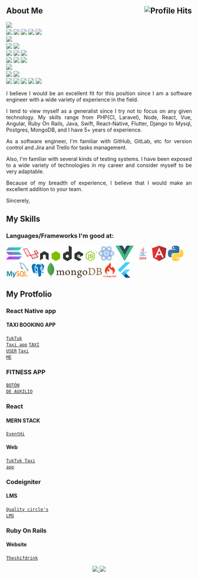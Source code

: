 

<h2>About Me <img align="right" alt="Profile Hits" src="https://komarev.com/ghpvc/?username=topskilldev&style=flat-square"></h2>

![](https://img.shields.io/badge/Javascript-javascript-yellow?style=flat&logo=javascript&logoColor=white&color=2bbc8a)
<br>
![](https://img.shields.io/badge/NodeJS-NodeJS-informational?style=flat&logo=node.js&logoColor=white&color=2bbc8a)
![](https://img.shields.io/badge/ReactJs-ReactJs-informational?style=flat&logo=react&logoColor=white&color=2bbc8a)
![](https://img.shields.io/badge/Angular-Angular-informational?style=flat&logo=angular&logoColor=white&color=2bbc8a)
![](https://img.shields.io/badge/VueJS-VueJS-informational?style=flat&logo=vue.js&logoColor=white&color=2bbc8a)
![](https://img.shields.io/badge/Express-express-informational?style=flat&logo=express&logoColor=white&color=2bbc8a)
<br>
![](https://img.shields.io/badge/Php-php-yellow?style=flat&logo=php&logoColor=white&color=2bbc8a)
<br>
![](https://img.shields.io/badge/Codeigniter-Codeignither-informational?style=flat&logo=codeigniter&logoColor=white&color=2bbc8a)
![](https://img.shields.io/badge/Laravel-Laravel-informational?style=flat&logo=laravel&logoColor=white&color=2bbc8a)
<br>
![](https://img.shields.io/badge/Java-Java-informational?style=flat&logo=java&logoColor=white&color=2bbc8a)
![](https://img.shields.io/badge/Python-Python-informational?style=flat&logo=python&logoColor=white&color=2bbc8a)
![](https://img.shields.io/badge/Ruby%20on%20Rails-Ruby%20on%20Rails-informational?style=flat&logo=rubyonrails&logoColor=white&color=2bbc8a)
<br>
![](https://img.shields.io/badge/Mysql-Mysql-informational?style=flat&logo=Mysql&logoColor=white&color=2bbc8a)
![](https://img.shields.io/badge/Oracle-oracle-informational?style=flat&logo=oracle&logoColor=white&color=2bbc8a)
![](https://img.shields.io/badge/Mongo-mongo-informational?style=flat&logo=mongodb&logoColor=white&color=2bbc8a)
<br>
![](https://img.shields.io/badge/Blockchain-blockchain-yellow?style=flat&logo=blockchain.com&logoColor=white&color=2bbc8a)
<br>
![](https://img.shields.io/badge/solidity-solidity-informational?style=flat&logo=solidity&logoColor=white&color=2bbc8a)
![](https://img.shields.io/badge/Solana-Solana-informational?style=flat&logo=solana&logoColor=white&color=2bbc8a)
<br>
![](https://img.shields.io/badge/Android-android-informational?style=flat&logo=android&logoColor=white&color=2bbc8a)
![](https://img.shields.io/badge/Ios-ios-informational?style=flat&logo=ios&logoColor=white&color=2bbc8a)
![](https://img.shields.io/badge/Expo-expo-informational?style=flat&logo=expo&logoColor=white&color=2bbc8a)
![](https://img.shields.io/badge/Flutter-Flutter-informational?style=flat&logo=Flutter&logoColor=white&color=2bbc8a)
![](https://img.shields.io/badge/ReactNative-ReactNative-informational?style=flat&logo=ReactNative&logoColor=white&color=2bbc8a)

<p align="justify">I believe I would be an excellent fit for this position since I am a software engineer with a wide variety of experience in the field.</p>

<p align="justify">I tend to view myself as a generalist since I try not to focus on any given technology. 
My skills range from PHP(CI, Laravel), Node, React, Vue, Angular, Ruby On Rails, Java, Swift, React-Native, Flutter, Django to Mysql, Postgres, MongoDB, 
and I have 5+ years of experience. </p>

<p align="justify">As a software engineer, I'm familiar with GitHub, GitLab, etc for version control and Jira and Trello for tasks management.</p>

<p align="justify">Also, I'm familiar with several kinds of testing systems.
I have been exposed to a wide variety of technologies in my career and consider myself to be very adaptable.</p>

<p align="justify">Because of my breadth of experience, I believe that I would make an excellent addition to your team.

Sincerely,</p>

## My Skills

### Languages/Frameworks I'm good at:
<code><a href="https://solana.com/"><img alt="Solana" title="Solana" src="https://github.com/neymarjohn/logos/blob/master/solana.png" height="42"></a></code>
<code><a href="https://laravel.com"><img alt="Laravel" title="Laravel" src="https://github.com/neymarjohn/logos/blob/master/laravel.png" height="42"></a></code>
<code><a href="https://nodejs.org"><img alt="Node.js" title="Node.js" src="https://github.com/neymarjohn/logos/blob/master/nodejs.png" height="42"></a></code>
<code><a href="https://reactjs.org"><img alt="React.js" title="React.js" src="https://github.com/neymarjohn/logos/blob/master/react.png" height="42"></a></code>
<code><a href="https://vuejs.org"><img alt="Vue.js" title="Vue.js" src="https://github.com/neymarjohn/logos/blob/master/vue.png" height="42"></a></code>
<code><a href="https://java.com"><img alt="Java" title="Java" src="https://github.com/neymarjohn/logos/blob/master/java.png" height="42"></a></code>
<code><a href="https://angular.io/"><img alt="Angular" title="Agnular" src="https://github.com/neymarjohn/logos/blob/master/angular.png" height="42"></a></code>
<code><a href="https://python.org"><img alt="Python" title="Python" src="https://github.com/neymarjohn/logos/blob/master/python.png" height="42"></a></code>
<code><a href="https://www.mysql.com"><img alt="mysql" title="Mysql" src="https://github.com/neymarjohn/logos/blob/master/mysql.png" height="42"></a></code>
<code><a href="https://www.postgresql.org"><img alt="PostgreSQL" title="PostgreSQL" src="https://github.com/neymarjohn/logos/blob/master/postgres.png" height="42"></a></code>
<code><a href="https://www.mongodb.com"><img alt="Mongodb" title="Mongodb" src="https://github.com/neymarjohn/logos/blob/master/mongodb.png" height="42"></a></code>
<code><a href="https://codeigniter.com/"><img alt="Codeigniter" title="Codeigniter" src="https://github.com/neymarjohn/logos/blob/master/codeignitor.png" height="42"></a></code>
<code><a href="https://flutter.dev"><img alt="Flutter" title="Flutter" src="https://github.com/neymarjohn/logos/blob/master/flutter.png" height="42"></a></code>

## My Protfolio
### React Native app
#### TAXI BOOKING APP
<code><a href="https://play.google.com/store/apps/details?id=com.tuk.tuk.company.app">TukTuk Taxi app</a></code>
<code><a href="https://play.google.com/store/apps/details?id=com.usertaxi.taxiuser">TAXI USER</a></code>
<code><a href="https://play.google.com/store/apps/details?id=com.taxime.client">Taxi ME</a></code>
### FITNESS APP
<code><a href="https://play.google.com/store/apps/details?id=com.botondeauxilio.android&hl=en&gl=US">BOTÓN DE AUXILIO</a></code>
### React
#### MERN STACK
<code><a href="https://www.eventhi.io/">EventHi</a></code>
#### Web
<code><a href="https://tuktuk-11aad.web.app/">TukTuk Taxi app</a></code>

### Codeigniter
#### LMS
<code><a href="https://gosmartacademy.com/">Quality circle's LMS</a></code>
### Ruby On Rails
#### Website
<code><a href="https://www.theshiftdrink.com/">Theshifdrink</a></code>
<p align="center">
  <a href="https://github.com/anuraghazra/github-readme-stats"> 
    <img  src="https://github-readme-stats.vercel.app/api?username=NeymarJohn&&show_icons=true&theme=radical"/>
  </a>
  <img src = "https://github-readme-stats.vercel.app/api/top-langs/?username=NeymarJohn&langs_count=8&layout=compact&theme=tokyonight&include_all_commits=true" height="195px">
</p>
